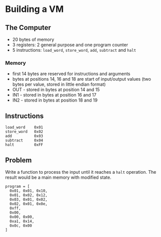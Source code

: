 # Building a VM

## The Computer 

- 20 bytes of memory
- 3 registers: 2 general purpose and one program counter
- 5 instructions: `load_word`, `store_word`, `add`, `subtract` and `halt`

### Memory

- first 14 bytes are reserved for instructions and arguments
- bytes at positions 14, 16 and 18 are start of input/output values (two bytes per value, stored in little endian format)
- OUT - stored in bytes at position 14 and 15
- IN1 - stored in bytes at position 16 and 17
- IN2 - stored in bytes at position 18 and 19

## Instructions

```
load_word    0x01
store_word   0x02
add          0x03
subtract     0x04
halt         0xFF
```


## Problem

Write a function to process the input until it reaches a `halt` operation. The result would be a main memory with modified state.

```
program = [
  0x01, 0x01, 0x10,
  0x01, 0x02, 0x12,
  0x03, 0x01, 0x02,
  0x02, 0x01, 0x0e,
  0xff,
  0x00,
  0x00, 0x00,
  0xa1, 0x14,
  0x0c, 0x00
]
```

